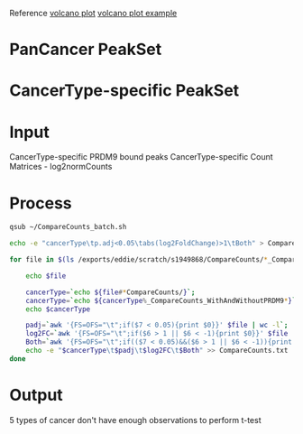 Reference
[volcano plot](https://huntsmancancerinstitute.github.io/hciR/volcano.html)
[volcano plot example](https://www.biostars.org/p/268514/)

# PanCancer PeakSet
# CancerType-specific PeakSet
# Input
CancerType-specific PRDM9 bound peaks
CancerType-specific Count Matrices - log2normCounts
# Process
```bash
qsub ~/CompareCounts_batch.sh
```
```bash
echo -e "cancerType\tp.adj<0.05\tabs(log2FoldChange)>1\tBoth" > CompareCounts.txt

for file in $(ls /exports/eddie/scratch/s1949868/CompareCounts/*_CompareCounts_WithAndWithoutPRDM9.txt); do

	echo $file

	cancerType=`echo ${file#*CompareCounts/}`; 
	cancerType=`echo ${cancerType%_CompareCounts_WithAndWithoutPRDM9*}`;
	echo $cancerType

	padj=`awk '{FS=OFS="\t";if($7 < 0.05){print $0}}' $file | wc -l`;
	log2FC=`awk '{FS=OFS="\t";if($6 > 1 || $6 < -1){print $0}}' $file | wc -l`
	Both=`awk '{FS=OFS="\t";if(($7 < 0.05)&&($6 > 1 || $6 < -1)){print $0}}' $file | wc -l`
	echo -e "$cancerType\t$padj\t$log2FC\t$Both" >> CompareCounts.txt
done
```
# Output
5 types of cancer don't have enough observations to perform t-test 
<!--stackedit_data:
eyJoaXN0b3J5IjpbMjkxMDc3MjcwLDM5NTMwMjQ0MiwxMzAzOD
gxMDA4LC01MDc2MzU2MTQsMTUxMjM5OTMsMjczNjgzMjU4LDQ3
NDA3MzM5NSwtMTEyNDE5NDYzOF19
-->